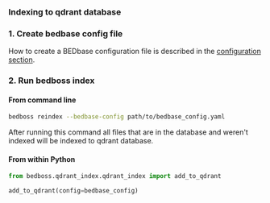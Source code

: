 ### Indexing to qdrant database

### 1. Create bedbase config file

How to create a BEDbase configuration file is described in the [configuration section](../how-to-configure.md).


### 2. Run bedboss index

#### From command line
```bash
bedboss reindex --bedbase-config path/to/bedbase_config.yaml
```

After running this command all files that are in the database and weren't indexed will be indexed to qdrant database.


#### From within Python
```python
from bedboss.qdrant_index.qdrant_index import add_to_qdrant

add_to_qdrant(config=bedbase_config)
```